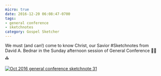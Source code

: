 ```yaml
---
micro: true
date: 2016-12-20 06:08:47-0700
tags:
- general conference
- sketchnotes
category: Gospel Sketcher
---
```


We must (and can!) come to know Christ, our Savior
#Sketchnotes from David A. Bednar in the Sunday afternoon session of General Conference ✍🏼⛪️

[![Oct 2016 general conference sketchnote 31](http://www.gospelsketcher.org/uploads/2018/b2383e11cc.jpg)](http://www.gospelsketcher.org/uploads/2018/b2383e11cc.jpg)